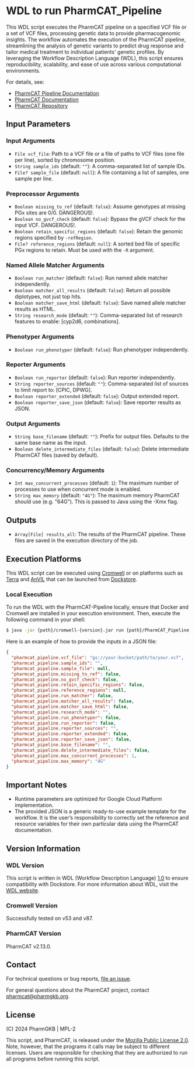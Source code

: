 # WDL to run PharmCAT_Pipeline

This WDL script executes the PharmCAT pipeline on a specified VCF file or a set of VCF files, processing genetic data to
provide pharmacogenomic insights. The workflow automates the execution of the PharmCAT pipeline, streamlining the
analysis of genetic variants to predict drug response and tailor medical treatment to individual patients' genetic
profiles. By leveraging the Workflow Description Language (WDL), this script ensures reproducibility, scalability, and
ease of use across various computational environments.

For details, see:

- [PharmCAT Pipeline Documentation](https://pharmcat.org/using/Running-PharmCAT-Pipeline/)
- [PharmCAT Documentation](https://pharmcat.org/)
- [PharmCAT Repository](https://github.com/PharmGKB/PharmCAT)



## Input Parameters

### Input Arguments
- `File vcf_file`: Path to a VCF file or a file of paths to VCF files (one file per line), sorted by chromosome position.
- `String sample_ids` (default: `""`): A comma-separated list of sample IDs.
- `File? sample_file` (default: `null`): A file containing a list of samples, one sample per line.

### Preprocessor Arguments
- `Boolean missing_to_ref` (default: `false`): Assume genotypes at missing PGx sites are 0/0. DANGEROUS!.
- `Boolean no_gvcf_check` (default: `false`): Bypass the gVCF check for the input VCF. DANGEROUS!.
- `Boolean retain_specific_regions` (default: `false`): Retain the genomic regions specified by `-refRegion`.
- `File? reference_regions` (default: `null`): A sorted bed file of specific PGx regions to retain. Must be used with the `-R` argument.

### Named Allele Matcher Arguments
- `Boolean run_matcher` (default: `false`): Run named allele matcher independently.
- `Boolean matcher_all_results` (default: `false`): Return all possible diplotypes, not just top hits.
- `Boolean matcher_save_html` (default: `false`): Save named allele matcher results as HTML.
- `String research_mode` (default: `""`): Comma-separated list of research features to enable: [cyp2d6, combinations].

### Phenotyper Arguments
- `Boolean run_phenotyper` (default: `false`): Run phenotyper independently.

### Reporter Arguments
- `Boolean run_reporter` (default: `false`): Run reporter independently.
- `String reporter_sources` (default: `""`): Comma-separated list of sources to limit report to: [CPIC, DPWG].
- `Boolean reporter_extended` (default: `false`): Output extended report.
- `Boolean reporter_save_json` (default: `false`): Save reporter results as JSON.

### Output Arguments
- `String base_filename` (default: `""`): Prefix for output files. Defaults to the same base name as the input.
- `Boolean delete_intermediate_files` (default: `false`): Delete intermediate PharmCAT files (saved by default).

### Concurrency/Memory Arguments
- `Int max_concurrent_processes` (default: `1`): The maximum number of processes to use when concurrent mode is enabled.
- `String max_memory` (default: `"4G"`): The maximum memory PharmCAT should use (e.g. "64G"). This is passed to Java using the -Xmx flag.


## Outputs
- `Array[File] results_all`: The results of the PharmCAT pipeline. These files are saved in the execution directory of the job.


## Execution Platforms
This WDL script can be executed using [Cromwell](https://github.com/broadinstitute/cromwell) or on platforms such as
[Terra](https://support.terra.bio/hc/en-us) and [AnVIL](https://anvil.terra.bio/) that can be launched from
[Dockstore](https://dockstore.org).


### Local Execution
To run the WDL with the PharmCAT-Pipeline locally, ensure that Docker and Cromwell are installed in your execution
environment.
Then, execute the following command in your shell:

```sh
$ java -jar {path}/cromwell-{version}.jar run {path}/PharmCAT_Pipeline.wdl -i {path}/inputs.json
```

Here is an example of how to provide the inputs in a JSON file:

```json
{
  "pharmcat_pipeline.vcf_file": "gs://your-bucket/path/to/your.vcf",
  "pharmcat_pipeline.sample_ids": "",
  "pharmcat_pipeline.sample_file": null,
  "pharmcat_pipeline.missing_to_ref": false,
  "pharmcat_pipeline.no_gvcf_check": false,
  "pharmcat_pipeline.retain_specific_regions": false,
  "pharmcat_pipeline.reference_regions": null,
  "pharmcat_pipeline.run_matcher": false,
  "pharmcat_pipeline.matcher_all_results": false,
  "pharmcat_pipeline.matcher_save_html": false,
  "pharmcat_pipeline.research_mode": "",
  "pharmcat_pipeline.run_phenotyper": false,
  "pharmcat_pipeline.run_reporter": false,
  "pharmcat_pipeline.reporter_sources": "",
  "pharmcat_pipeline.reporter_extended": false,
  "pharmcat_pipeline.reporter_save_json": false,
  "pharmcat_pipeline.base_filename": "",
  "pharmcat_pipeline.delete_intermediate_files": false,
  "pharmcat_pipeline.max_concurrent_processes": 1,
  "pharmcat_pipeline.max_memory": "4G"
}
```


## Important Notes
- Runtime parameters are optimized for Google Cloud Platform implementation.
- The provided JSON is a generic ready-to-use example template for the workflow.
  It is the user’s responsibility to correctly set the reference and resource variables for their own particular data
  using the PharmCAT documentation.


## Version Information

### WDL Version
This script is written in WDL (Workflow Description Language) [1.0](https://docs.openwdl.org/en/1.0.0/) to ensure
compatibility with Dockstore.
For more information about WDL, visit the [WDL website](https://openwdl.org/).

### Cromwell Version
Successfully tested on v53 and v87.

### PharmCAT Version

PharmCAT v2.13.0.


## Contact
For technical questions or bug reports, [file an issue](https://github.com/PharmGKB/PharmCAT/issues).

For general questions about the PharmCAT project, contact [pharmcat@pharmgkb.org](mailto:pharmcat@pharmgkb.org).


## License
(C) 2024 PharmGKB | MPL-2

This script, and PharmCAT, is released under the [Mozilla Public License 2.0](https://www.mozilla.org/en-US/MPL/2.0/).
Note, however, that the programs it calls may be subject to different licenses.
Users are responsible for checking that they are authorized to run all programs before running this script.
